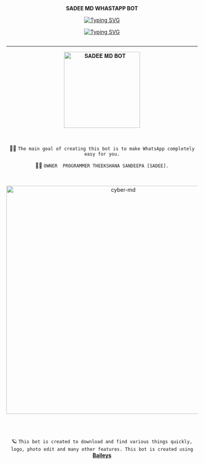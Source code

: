 <div align="center"> 
    <b>SADEE MD WHASTAPP BOT </b>  
    
<a href="https://git.io/typing-svg"><img src="https://readme-typing-svg.demolab.com?font=Rubik+Dirt&size=65&pause=1000&color=F72C3F&background=FF20A500&center=true&vCenter=true&width=1000&height=150&lines=CYBER-MD;CREATED+BY+CYBER-AYESH" alt="Typing SVG" /></a>   </p>

<div align="center">
     
 [![Typing SVG](https://readme-typing-svg.herokuapp.com?font=Rockstar-ExtraBold&color=F01&lines=CYBER+MD+USER+WHATSAPP+BOT)](https://git.io/typing-svg)
##

 <div align="center">
</p




  <br>

---

<a href="https://pair-web-public.koyeb.app/"><img src="https://img.shields.io/badge/PAIR=𝐒𝐀𝐃𝐄𝐄-MD-greeen" alt="𝐒𝐀𝐃𝐄𝐄 𝐌𝐃 𝐁𝐎𝐓" width="200"></a>






<br>

👨‍💻 `The main goal of creating this bot is to make WhatsApp completely easy for you.`





👨‍💻 `OWNER  PROGRAMMER THEEKSHANA SANDEEPA [SADEE].`




<br>
 
  <p align="center">  
  <a href="https://telegra.ph/file/87e7ae0d50a3fa8f1ff4e.jpg">
    <img alt="cyber-md" height="600" src="https://telegra.ph/file/87e7ae0d50a3fa8f1ff4e.jpg">
    
  
  </a>
</p>  


<br>
<br>

🪐 `This bot is created to download and find various things quickly, logo, photo edit and many other features. This bot is created using` **[Baileys](https://github.com/WhiskeySockets/Baileys)**

<br>
<br>

 

